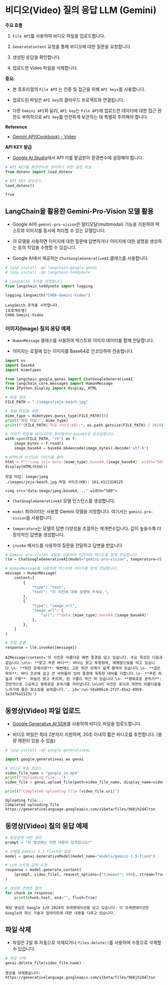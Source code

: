 # 비디오(Video) 질의 응답 LLM (Gemini)

**주요 흐름**

1. `File API`를 사용하여 비디오 파일을 업로드합니다.
    
2. `GenerateContent` 요청을 통해 비디오에 대한 질문을 요청합니다.
    
3. 생성된 응답을 확인합니다.
    
4. 업로드한 Video 파일을 삭제합니다.
    

**중요:**

- 본 튜토리얼의 `File API` 는 인증 및 접근을 위해 `API keys`를 사용합니다.
    
- 업로드된 파일은 `API key`의 클라우드 프로젝트와 연결됩니다.
    
- 다른 `Gemini API`와 달리, `API key`는 `File API`에 업로드한 데이터에 대한 접근 권한도 부여하므로 `API key`를 안전하게 보관하는 데 특별히 주의해야 합니다.
    

**Reference**

- [Gemini API(Cookbook) - Video](https://www.google.com/search?q=https://ai.google.dev/api/rest/v1/models/generateContent%23media)
    

**API KEY 발급**

- [Google AI Studio](https://www.google.com/search?q=https://ai.google.dev/docs/ai_studio_quickstart)에서 API 키를 발급받아 환경변수에 설정해야 합니다.
    



```python
# API KEY를 환경변수로 관리하기 위한 설정 파일
from dotenv import load_dotenv

# API KEY 정보로드
load_dotenv()
```

```
True
```

## LangChain을 활용한 Gemini-Pro-Vision 모델 활용

- Google AI의 `gemini-pro-vision`은 멀티모달(multimodal) 기능을 지원하여 텍스트와 이미지를 동시에 처리할 수 있는 모델입니다.
    
- 이 모델을 사용하면 이미지에 대한 질문에 답변하거나 이미지에 대한 설명을 생성하는 등의 작업을 수행할 수 있습니다.
    
- Google AI에서 제공하는 `ChatGoogleGenerativeAI` 클래스를 사용합니다.
    



```python
# !pip install -qU langchain-google-genai
# !pip install -qU langchain-teddynote
```



```python
# LangSmith 추적을 설정합니다.
from langchain_teddynote import logging

logging.langsmith("CH06-Gemini-Video")
```

```
LangSmith 추적을 시작합니다.
[프로젝트명]
CH06-Gemini-Video
```

### 이미지(Image) 질의 응답 예제

- `HumanMessage` 클래스를 사용하여 텍스트와 이미지 데이터를 함께 전달합니다.
    
- 이미지는 로컬에 있는 이미지를 Base64로 인코딩하여 전송합니다.
    



```python
import os
import base64
import mimetypes

from langchain_google_genai import ChatGoogleGenerativeAI
from langchain_core.messages import HumanMessage
from IPython.display import display, HTML

# 파일 경로
FILE_PATH = "./images/jeju-beach.jpg"

# 파일 타입을 추론
mime_type = mimetypes.guess_type(FILE_PATH)[0]
print("파일 타입:", mime_type)
print(f"{FILE_PATH} 파일 사이즈(KB):", os.path.getsize(FILE_PATH) / 1024)

# 이미지 파일을 바이너리로 읽어들여서 base64로 인코딩합니다.
with open(FILE_PATH, "rb") as f:
    image_bytes = f.read()
    image_base64 = base64.b64encode(image_bytes).decode('utf-8')

# HTML에 인코딩된 이미지를 출력
html = f"""<img src='data:{mime_type};base64,{image_base64}' width="500">"""
display(HTML(html))
```

```
파일 타입: image/jpeg
./images/jeju-beach.jpg 파일 사이즈(KB): 161.4111328125
```

```
<img src='data:image/jpeg;base64,...' width="500">
```

- `ChatGoogleGenerativeAI` 모델 인스턴스를 생성합니다.
    
- `model` 파라미터는 사용할 Gemini 모델을 지정합니다. 여기서는 `gemini-pro-vision`을 사용합니다.
    
- `temperature`는 모델의 답변 다양성을 조절하는 매개변수입니다. 값이 높을수록 더 창의적인 답변을 생성합니다.
    
- `invoke` 메서드를 사용하여 질문을 전달하고 답변을 받습니다.
    



```python
# Gemini-pro-vision 모델을 사용하여 이미지와 텍스트를 함께 전달합니다.
llm = ChatGoogleGenerativeAI(model="gemini-pro-vision", temperature=0)

# HumanMessage를 사용하여 텍스트와 이미지를 함께 전달합니다.
message = HumanMessage(
    content=[
        {
            "type": "text",
            "text": "이 사진에 대해 설명해 주세요.",
        },
        {
            "type": "image_url",
            "image_url": {
                "url": f"data:{mime_type};base64,{image_base64}"
            },
        },
    ]
)

# 모델 호출
response = llm.invoke([message])
```

```
AIMessage(content='이 사진은 아름다운 해변 풍경을 담고 있습니다. 주요 특징은 다음과 같습니다.\n\n- **맑고 푸른 바다**: 바다는 맑고 투명하며, 에메랄드빛을 띠고 있습니다.\n- **하얀 모래사장**: 해변에는 고운 하얀 모래가 넓게 펼쳐져 있습니다.\n- **검은 바위**: 바다 곳곳에 검고 큰 바위들이 있어 풍경에 독특한 대비를 더합니다.\n- **푸른 하늘과 구름**: 하늘은 맑고 푸르며, 흰 구름이 약간 떠 있습니다.\n- **평화로운 분위기**: 전반적으로 고요하고 평화로운 분위기를 자아냅니다.\n\n이 사진은 휴식과 자연의 아름다움을 느끼기에 좋은 장소임을 보여줍니다.', id='run-50a006c0-2f2f-45a2-8959-1e3df6a1523c')
```

## 동영상(Video) 파일 업로드

- [Google Generative AI SDK](https://github.com/google-gemini/generative-ai-python)를 사용하여 비디오 파일을 업로드합니다.
    
- 비디오 파일은 최대 2분까지 지원하며, 20초 이내의 짧은 비디오를 추천합니다. (용량 제한이 있을 수 있음)
    



```python
# !pip install -qU google-generativeai
```



```python
import google.generativeai as genai

# 비디오 파일 업로드
video_file_name = "google_io.mp4"
print(f"Uploading file...")
video_file = genai.upload_file(path=video_file_name, display_name=video_file_name)

print(f"Completed uploading file {video_file.uri}")
```

```
Uploading file...
Completed uploading file https://generativelanguage.googleapis.com/v1beta/files/968jh2d4ltse
```

## 동영상(Video) 질의 응답 예제



```python
# 동영상에 대한 질의
prompt = "이 영상에는 어떤 내용이 담겨있나요?"

# 모델을 Gemini 1.5 Flash로 설정
model = genai.GenerativeModel(model_name="models/gemini-1.5-flash")

# LLM 스트림 답변 요청
response = model.generate_content(
    [prompt, video_file], request_options={"timeout": 600}, stream=True
)

# 생성된 콘텐츠 출력
for chunk in response:
    print(chunk.text, end="", flush=True)
```

```
해당 영상은 Google I/O 2024의 프레젠테이션을 담고 있습니다. 이 프레젠테이션은 Google의 최신 기술과 업데이트에 대한 내용을 다루고 있습니다.
```

## 파일 삭제

- 파일은 2일 후 자동으로 삭제되거나 `files.delete()`를 사용하여 수동으로 삭제할 수 있습니다.
    



```python
# 파일 삭제
genai.delete_file(video_file.name)
```

```
영상을 삭제했습니다: https://generativelanguage.googleapis.com/v1beta/files/968jh2d4ltse
```